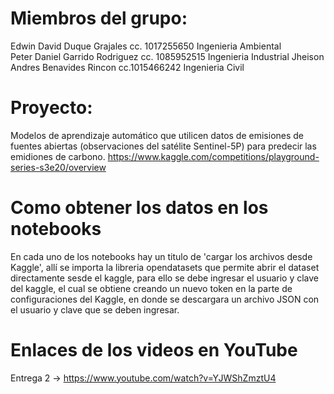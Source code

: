 # Miembros del grupo:
Edwin David Duque Grajales cc. 1017255650 Ingenieria Ambiental 	
Peter Daniel Garrido Rodriguez cc. 1085952515 Ingenieria Industrial	
Jheison Andres Benavides Rincon cc.1015466242 Ingenieria Civil	

# Proyecto: 
Modelos de aprendizaje automático que utilicen datos de emisiones de fuentes abiertas (observaciones del satélite Sentinel-5P) para predecir las emidiones de carbono. 
https://www.kaggle.com/competitions/playground-series-s3e20/overview

# Como obtener los datos en los notebooks
En cada uno de los notebooks hay un titulo de 'cargar los archivos desde Kaggle', allí se importa la libreria opendatasets que permite abrir el dataset
directamente sesde el kaggle, para ello se debe ingresar el usuario y clave del kaggle, el cual se obtiene creando un nuevo token en la parte de configuraciones del Kaggle, en donde se descargara un archivo JSON con el usuario y clave que se deben ingresar.

# Enlaces de los videos en YouTube
Entrega 2 -> https://www.youtube.com/watch?v=YJWShZmztU4
